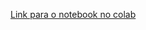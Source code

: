 <a href="https://colab.research.google.com/drive/1vYNjmrwPc3VPJZnTKryKSlAftb8TmiNY?usp=sharing">Link para o notebook no colab</a>
